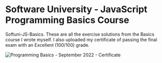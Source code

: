 # Software University - JavaScript Programming Basics Course
Softuni-JS-Basics. These are all the exercise solutions from the Basics course I wrote myself. 
I also uploaded my certificate of passing the final exam with an Excellent (100/100) grade. 


![Programming Basics - September 2022 - Certificate](https://user-images.githubusercontent.com/109210142/199962186-9efd7b8f-b7dd-4c36-8a0b-6335265a7a3c.jpeg)
